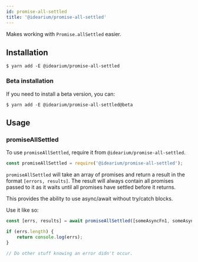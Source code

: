 ```yaml
---
id: promise-all-settled
title: '@idearium/promise-all-settled'
---
```


Makes working with `Promise.allSettled` easier.

## Installation

```shell
$ yarn add -E @idearium/promise-all-settled
```

### Beta installation

If you need to install a beta version, you can:

```shell
$ yarn add -E @idearium/promise-all-settled@beta
```

## Usage

### promiseAllSettled

To use `promiseAllSettled`, require it from `@idearium/promise-all-settled`.

```js
const promiseAllSettled = require('@idearium/promise-all-settled');
```

`promiseAllSettled` will take an array of promises and return a result in the format `[errors, results]`. The result will always contain all promises passed to it as it waits until all promises have settled before it returns.

This provides the ability to use async/await without try/catch blocks.

Use it like so:

```js
const [errs, results] = await promiseAllSettled([someAsyncFn1, someAsyncFn2]);

if (errs.length) {
    return console.log(errs);
}

// Do other stuff knowing an error didn't occur.
```
